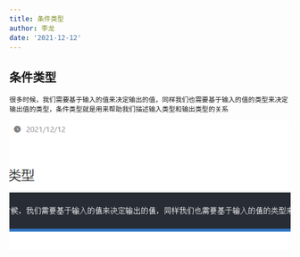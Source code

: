 ```yaml
---
title: 条件类型
author: 李龙
date: '2021-12-12'
---
```


## 条件类型
    很多时候，我们需要基于输入的值来决定输出的值，同样我们也需要基于输入的值的类型来决定输出值的类型，条件类型就是用来帮助我们描述输入类型和输出类型的关系
![img.png](_images/img.png)
